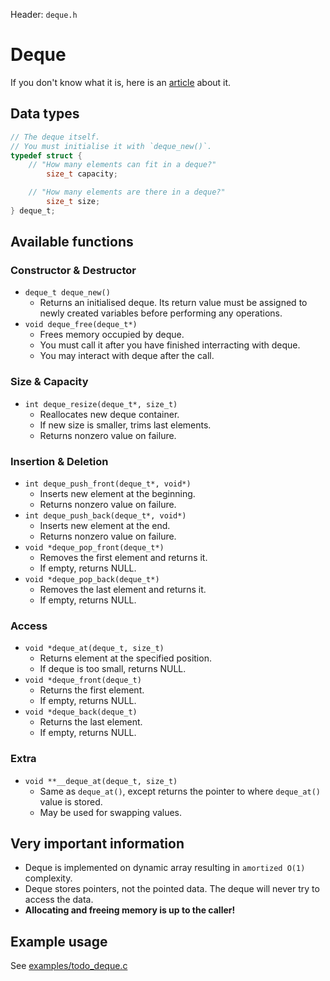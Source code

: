 Header: `deque.h`

# Deque
If you don't know what it is, here is an [article](https://en.wikipedia.org/wiki/Double-ended_queue) about it.


## Data types

```c
// The deque itself.
// You must initialise it with `deque_new()`.
typedef struct {
	// "How many elements can fit in a deque?"
        size_t capacity;

	// "How many elements are there in a deque?"
        size_t size;
} deque_t;
```


## Available functions

### Constructor & Destructor
* `deque_t deque_new()`
	* Returns an initialised deque. Its return value must be assigned to newly created variables before performing any operations.
* `void deque_free(deque_t*)`
	* Frees memory occupied by deque.
	* You must call it after you have finished interracting with deque.
	* You may interact with deque after the call. 


### Size & Capacity
* `int deque_resize(deque_t*, size_t)`
	* Reallocates new deque container.
	* If new size is smaller, trims last elements.
	* Returns nonzero value on failure.


### Insertion & Deletion
* `int deque_push_front(deque_t*, void*)`
	* Inserts new element at the beginning.
	* Returns nonzero value on failure.
* `int deque_push_back(deque_t*, void*)`
	* Inserts new element at the end.
	* Returns nonzero value on failure.
* `void *deque_pop_front(deque_t*)`
	* Removes the first element and returns it.
	* If empty, returns NULL.
* `void *deque_pop_back(deque_t*)`
	* Removes the last element and returns it.
	* If empty, returns NULL.


### Access
* `void *deque_at(deque_t, size_t)`
	* Returns element at the specified position.
	* If deque is too small, returns NULL.
* `void *deque_front(deque_t)`
	* Returns the first element.
	* If empty, returns NULL.
* `void *deque_back(deque_t)`
	* Returns the last element.
	* If empty, returns NULL.


### Extra
* `void **__deque_at(deque_t, size_t)`
	* Same as `deque_at()`, except returns the pointer to where `deque_at()`
	value is stored.
	* May be used for swapping values.

## Very important information

- Deque is implemented on dynamic array resulting in `amortized O(1)` complexity.
- Deque stores pointers, not the pointed data. The deque will never try to access the data.
- **Allocating and freeing memory is up to the caller!**


## Example usage

See [examples/todo_deque.c](/examples/todo_deque.c)

